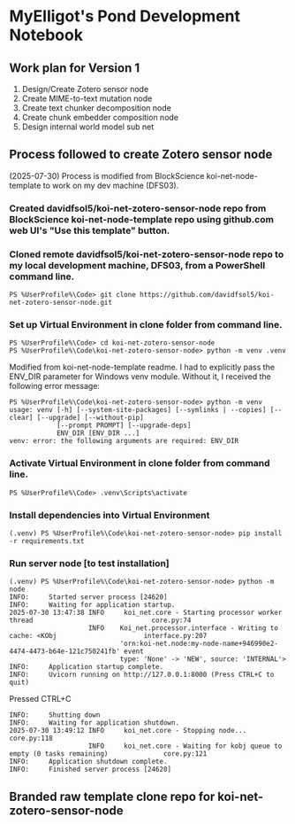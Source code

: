 # MyElligot's Pond Development Notebook

## Work plan for Version 1
1. Design/Create Zotero sensor node
3. Create MIME-to-text mutation node
4. Create text chunker decomposition node
5. Create chunk embedder composition node
6. Design internal world model sub net

## Process followed to create Zotero sensor node

(2025-07-30) Process is modified from BlockScience koi-net-node-template to work on my dev machine (DFS03).

### Created davidfsol5/koi-net-zotero-sensor-node repo from  BlockScience koi-net-node-template repo using github.com web UI's "Use this template" button.

### Cloned remote davidfsol5/koi-net-zotero-sensor-node repo to my local development machine, DFS03, from a PowerShell command line.

```
PS %UserProfile%\Code> git clone https://github.com/davidfsol5/koi-net-zotero-sensor-node.git
```

### Set up Virtual Environment in clone folder from command line.

```
PS %UserProfile%\Code> cd koi-net-zotero-sensor-node
PS %UserProfile%\Code\koi-net-zotero-sensor-node> python -m venv .venv
```

Modified from koi-net-node-template readme. I had to explicitly pass the ENV_DIR parameter for Windows venv module. Without it, I received the following error message:

```
PS %UserProfile%\Code\koi-net-zotero-sensor-node> python -m venv
usage: venv [-h] [--system-site-packages] [--symlinks | --copies] [--clear] [--upgrade] [--without-pip]
            [--prompt PROMPT] [--upgrade-deps]
            ENV_DIR [ENV_DIR ...]
venv: error: the following arguments are required: ENV_DIR
```

### Activate Virtual Environment in clone folder from command line.

```
PS %UserProfile%\Code> .venv\Scripts\activate
```

### Install dependencies into Virtual Environment

```
(.venv) PS %UserProfile%\Code\koi-net-zotero-sensor-node> pip install -r requirements.txt
```

### Run server node [to test installation]

```
(.venv) PS %UserProfile%\Code\koi-net-zotero-sensor-node> python -m node
INFO:     Started server process [24620]
INFO:     Waiting for application startup.
2025-07-30 13:47:38 INFO     koi_net.core - Starting processor worker thread                              core.py:74
                    INFO    Koi_net.processor.interface - Writing to cache: <KObj                      interface.py:207
                            'orn:koi-net.node:my-node-name+946990e2-4474-4473-b64e-121c750241fb' event
                            type: 'None' -> 'NEW', source: 'INTERNAL'>
INFO:     Application startup complete.
INFO:     Uvicorn running on http://127.0.0.1:8000 (Press CTRL+C to quit)
```
Pressed CTRL+C

```
INFO:     Shutting down
INFO:     Waiting for application shutdown.
2025-07-30 13:49:12 INFO     koi_net.core - Stopping node...                                                 core.py:118
                    INFO     koi_net.core - Waiting for kobj queue to empty (0 tasks remaining)              core.py:121
INFO:     Application shutdown complete.
INFO:     Finished server process [24620]
```

## Branded raw template clone repo for koi-net-zotero-sensor-node
